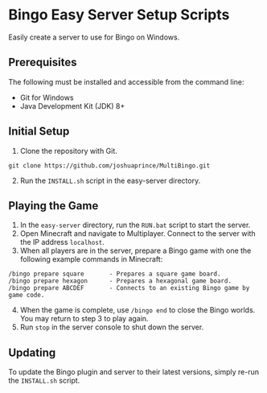 # Bingo Easy Server Setup Scripts

Easily create a server to use for Bingo on Windows.

## Prerequisites

The following must be installed and accessible from the command line:

- Git for Windows
- Java Development Kit (JDK) 8+

## Initial Setup

1. Clone the repository with Git.
```commandline
git clone https://github.com/joshuaprince/MultiBingo.git
```
2. Run the `INSTALL.sh` script in the easy-server directory.

## Playing the Game

1. In the `easy-server` directory, run the `RUN.bat` script to start the server.
2. Open Minecraft and navigate to Multiplayer. Connect to the server with the
   IP address `localhost`.
3. When all players are in the server, prepare a Bingo game with one the 
   following example commands in Minecraft:
```
/bingo prepare square       - Prepares a square game board.
/bingo prepare hexagon      - Prepares a hexagonal game board.
/bingo prepare ABCDEF       - Connects to an existing Bingo game by game code.
```
4. When the game is complete, use `/bingo end` to close the Bingo worlds. You
   may return to step 3 to play again.
5. Run `stop` in the server console to shut down the server.

## Updating

To update the Bingo plugin and server to their latest versions, simply re-run
the `INSTALL.sh` script.

